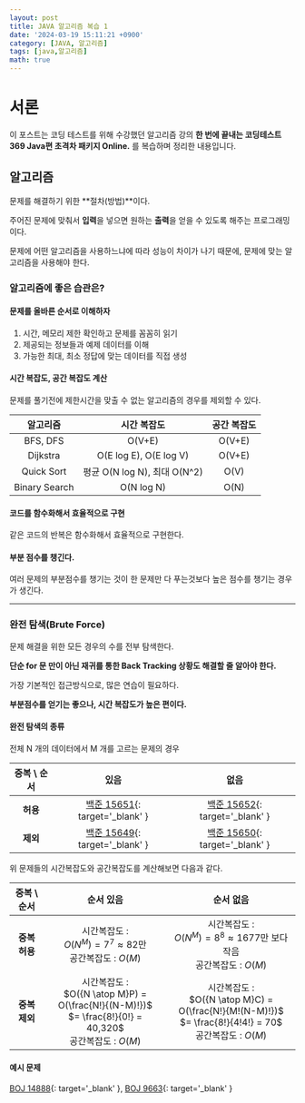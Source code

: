 ```yaml
---
layout: post
title: JAVA 알고리즘 복습 1
date: '2024-03-19 15:11:21 +0900'
category: [JAVA, 알고리즘]
tags: [java,알고리즘]
math: true
---
```


# 서론
이 포스트는 코딩 테스트를 위해 수강했던 알고리즘 강의 **한 번에 끝내는 코딩테스트 369 Java편 초격차 패키지 Online.** 를 복습하며 정리한 내용입니다.

## 알고리즘
문제를 해결하기 위한 **절차(방법)**이다.

주어진 문제에 맞춰서 **입력**을 넣으면 원하는 **출력**을 얻을 수 있도록 해주는 프로그래밍이다.

문제에 어떤 알고리즘을 사용하느냐에 따라 성능이 차이가 나기 때문에, 문제에 맞는 알고리즘을 사용해야 한다.

### 알고리즘에 좋은 습관은?
#### 문제를 올바른 순서로 이해하자
1. 시간, 메모리 제한 확인하고 문제를 꼼꼼히 읽기
2. 제공되는 정보들과 예제 데이터를 이해
3. 가능한 최대, 최소 정답에 맞는 데이터를 직접 생성

#### 시간 복잡도, 공간 복잡도 계산
문제를 풀기전에 제한시간을 맞출 수 없는 알고리즘의 경우를 제외할 수 있다.

|알고리즘|시간 복잡도|공간 복잡도|
|:--:|:--:|:--:|
|BFS, DFS|O(V+E)|O(V+E)|
|Dijkstra|O(E log E), O(E log V)|O(V+E)|
|Quick Sort|평균 O(N log N), 최대 O(N^2)|O(V)|
|Binary Search|O(N log N)|O(N)|

#### 코드를 함수화해서 효율적으로 구현
같은 코드의 반복은 함수화해서 효율적으로 구현한다.

#### 부분 점수를 챙긴다.
여러 문제의 부분점수를 챙기는 것이 한 문제만 다 푸는것보다 높은 점수를 챙기는 경우가 생긴다.

---

### 완전 탐색(Brute Force)
문제 해결을 위한 모든 경우의 수를 전부 탐색한다.

**단순 for 문 만이 아닌 재귀를 통한 Back Tracking 상황도 해결할 줄 알아야 한다.**

가장 기본적인 접근방식으로, 많은 연습이 필요하다.

**부분점수를 얻기는 좋으나, 시간 복잡도가 높은 편이다.**

#### 완전 탐색의 종류
전체 N 개의 데이터에서 M 개를 고르는 문제의 경우

|중복 \\ 순서|있음|없음|
|:--:|:--:|:--:|
|**허용**|[백준 15651](https://www.acmicpc.net/problem/15651){: target='_blank' }|[백준 15652](https://www.acmicpc.net/problem/15652){: target='_blank' }|
|**제외**|[백준 15649](https://www.acmicpc.net/problem/15649){: target='_blank' }|[백준 15650](https://www.acmicpc.net/problem/15650){: target='_blank' }|

위 문제들의 시간복잡도와 공간복잡도를 계산해보면 다음과 같다.

|중복 \\ 순서|순서 있음|순서 없음|
|:--:|:--:|:--:|
|**중복 허용**|시간복잡도 : <br> $O(N^M) = 7^7 \approx 82$만 <br> 공간복잡도 : $O(M)$|시간복잡도 : <br> $O(N^M) = 8^8 \approx 1677$만 보다 작음 <br> 공간복잡도 : $O(M)$|
|**중복 제외**|시간복잡도 : <br> $O({N \atop M}P) = O(\frac{N!}{(N-M)!})$ <br> $= \frac{8!}{0!} = 40,320$ <br> 공간복잡도 : $O(M)$|시간복잡도 : <br> $O({N \atop M}C) = O(\frac{N!}{M!(N-M)!})$ <br> $= \frac{8!}{4!4!} = 70$ <br> 공간복잡도 : $O(M)$|

#### 예시 문제
[BOJ 14888](https://www.acmicpc.net/problem/14888){: target='_blank' }, [BOJ 9663](https://www.acmicpc.net/problem/9663){: target='_blank' }
